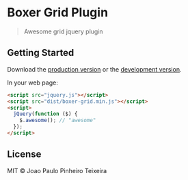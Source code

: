 # Boxer Grid Plugin

> Awesome grid jquery plugin


## Getting Started

Download the [production version][min] or the [development version][max].

[min]: https://raw.githubusercontent.com/jp-amis/jquery-boxer-grid/master/dist/jquery.boxer-grid.min.js
[max]: https://raw.githubusercontent.com/jp-amis/jquery-boxer-grid/master/dist/jquery.boxer-grid.js

In your web page:

```html
<script src="jquery.js"></script>
<script src="dist/boxer-grid.min.js"></script>
<script>
  jQuery(function ($) {
    $.awesome(); // "awesome"
  });
</script>
```


## License

MIT © Joao Paulo Pinheiro Teixeira
